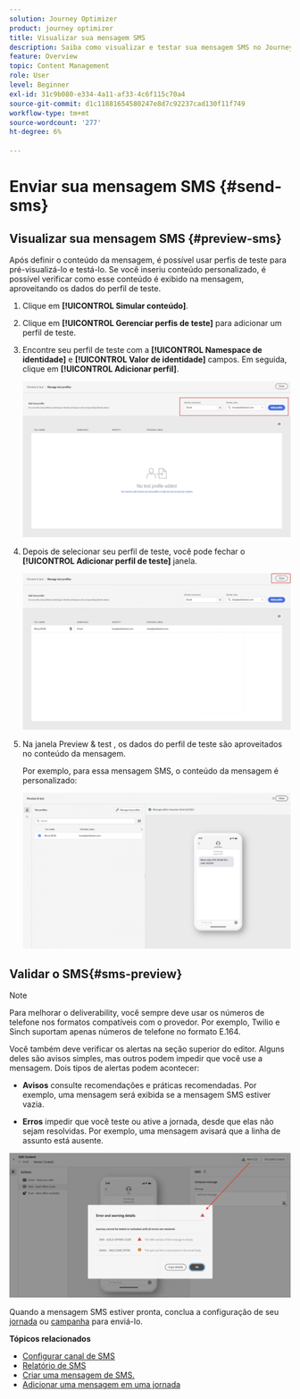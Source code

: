 ```yaml
---
solution: Journey Optimizer
product: journey optimizer
title: Visualizar sua mensagem SMS
description: Saiba como visualizar e testar sua mensagem SMS no Journey Optimizer
feature: Overview
topic: Content Management
role: User
level: Beginner
exl-id: 31c9b080-e334-4a11-af33-4c6f115c70a4
source-git-commit: d1c11881654580247e8d7c92237cad130f11f749
workflow-type: tm+mt
source-wordcount: '277'
ht-degree: 6%

---
```


# Enviar sua mensagem SMS {#send-sms}

## Visualizar sua mensagem SMS {#preview-sms}

Após definir o conteúdo da mensagem, é possível usar perfis de teste para pré-visualizá-lo e testá-lo. Se você inseriu conteúdo personalizado, é possível verificar como esse conteúdo é exibido na mensagem, aproveitando os dados do perfil de teste.

1. Clique em **[!UICONTROL Simular conteúdo]**.

1. Clique em **[!UICONTROL Gerenciar perfis de teste]** para adicionar um perfil de teste.

1. Encontre seu perfil de teste com a **[!UICONTROL Namespace de identidade]** e **[!UICONTROL Valor de identidade]** campos. Em seguida, clique em **[!UICONTROL Adicionar perfil]**.

   ![](assets/sms_preview_3.png)

1. Depois de selecionar seu perfil de teste, você pode fechar o **[!UICONTROL Adicionar perfil de teste]** janela.

   ![](assets/sms_preview_1.png)

1. Na janela Preview &amp; test , os dados do perfil de teste são aproveitados no conteúdo da mensagem.

   Por exemplo, para essa mensagem SMS, o conteúdo da mensagem é personalizado:

   ![](assets/sms_preview_2.png)

## Validar o SMS{#sms-preview}

>[!NOTE]
>
> Para melhorar o deliverability, você sempre deve usar os números de telefone nos formatos compatíveis com o provedor. Por exemplo, Twilio e Sinch suportam apenas números de telefone no formato E.164.

Você também deve verificar os alertas na seção superior do editor.  Alguns deles são avisos simples, mas outros podem impedir que você use a mensagem. Dois tipos de alertas podem acontecer:

* **Avisos** consulte recomendações e práticas recomendadas. Por exemplo, uma mensagem será exibida se a mensagem SMS estiver vazia.

* **Erros** impedir que você teste ou ative a jornada, desde que elas não sejam resolvidas. Por exemplo, uma mensagem avisará que a linha de assunto está ausente.

![](assets/sms-alert-button.png)

Quando a mensagem SMS estiver pronta, conclua a configuração de seu [jornada](../building-journeys/journey-gs.md) ou [campanha](../campaigns/create-campaign.md) para enviá-lo.

**Tópicos relacionados**

* [Configurar canal de SMS](sms-configuration.md)
* [Relatório de SMS](../reports/journey-global-report.md#sms-global)
* [Criar uma mensagem de SMS.](create-sms.md)
* [Adicionar uma mensagem em uma jornada](../building-journeys/journeys-message.md)
